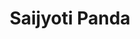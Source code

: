 ---
title: Saijyoti Panda
description: Member
collections: ["members>2025", "members>2026"]
tags: ["member"]
previewimage: /static/images/members/Saijyoti_Panda.jpg
customFields:
    - Github: https://github.com/sxijyoti
    - Linkedin: https://www.linkedin.com/in/saijyoti-panda/
    - Instagram: https://www.instagram.com/ft.saijyoti
---